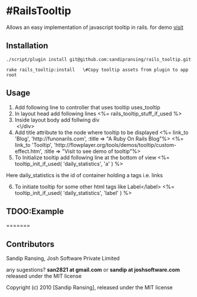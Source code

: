 #RailsTooltip
============
Allows an easy implementation of javascript tooltip in rails.
for demo [visit](http://flowplayer.org/tools/demos/tooltip/custom-effect.htm/ "Tooltip demo")

## Installation
    ./script/plugin install git@github.com:sandipransing/rails_tooltip.git
    
    rake rails_tooltip:install   \#Copy tooltip assets from plugin to app root

## Usage
1. Add following line to controller that uses tooltip
    uses_tooltip
2. In layout head add following lines
    <%= rails_tooltip_stuff_if_used %>
3. Inside layout body add follwing div
    <div id="demotip">&nbsp;<\/div>
4. Add title attribute to the node where tooltip to be displayed
    <%= link_to 'Blog', 'http:\/\/funonarils.com', :title => "A Ruby On Rails Blog"%>
    <%= link_to 'Tooltip', 'http:\/\/flowplayer.org/tools/demos/tooltip/custom-effect.htm', :title => "Visit to see demo of tooltip"%>
5. To Initialize tooltip add following line at the bottom of view
    <%= tooltip_init_if_used( 'daily_statistics', 'a' ) %>
    
Here daily_statistics is the id of container holding a tags i.e. links

6. To initiate tooltip for some other html tags like <label>
    <label title="This is label tooltip">Label<\/label>
    <%= tooltip_init_if_used( 'daily_statistics', 'label' ) %>

## TDOO:Example
=======

## Contributors
Sandip Ransing, Josh Software Private Limited

any sugestions? **san2821 at gmail.com** or **sandip at joshsoftware.com** released under the MIT license

Copyright (c) 2010 [Sandip Ransing], released under the MIT license
